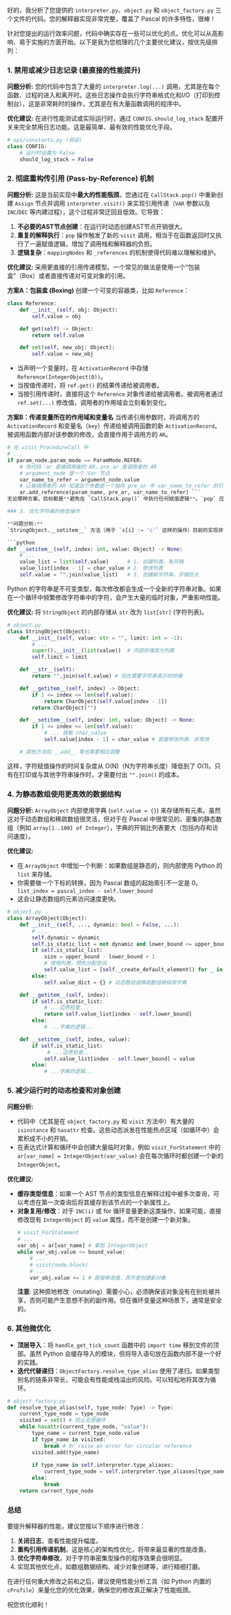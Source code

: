好的，我分析了您提供的 `interpreter.py`、`object.py` 和 `object_factory.py` 三个文件的代码。您的解释器实现非常完整，覆盖了 Pascal 的许多特性，很棒！

针对您提出的运行效率问题，代码中确实存在一些可以优化的点。优化可以从高影响、易于实施的方面开始。以下是我为您梳理的几个主要优化建议，按优先级排列：

### 1. 禁用或减少日志记录 (最直接的性能提升)

**问题分析:**
您的代码中包含了大量的 `interpreter.log(...)` 调用，尤其是在每个函数、过程的进入和离开时。这些日志操作会执行字符串格式化和I/O（打印到控制台），这是非常耗时的操作，尤其是在有大量函数调用的程序中。

**优化建议:**
在进行性能测试或实际运行时，通过 `CONFIG.should_log_stack` 配置开关来完全禁用日志功能。这是最简单、最有效的性能优化手段。

```python
# spi/constants.py (假设)
class CONFIG:
    # 运行时设置为 False
    should_log_stack = False
```

### 2. 彻底重构传引用 (Pass-by-Reference) 机制

**问题分析:**
这是当前实现中**最大的性能瓶颈**。您通过在 `CallStack.pop()` 中重新创建 `Assign` 节点并调用 `interpreter.visit()` 来实现引用传递（`VAR` 参数以及 `INC`/`DEC` 等内建过程），这个过程非常迂回且低效。它导致：
1.  **不必要的AST节点创建**：在运行时动态创建AST节点开销很大。
2.  **重复的解释执行**：`pop` 操作触发了新的 `visit` 调用，相当于在函数返回时又执行了一遍赋值逻辑，增加了调用栈和解释器的负担。
3.  **逻辑复杂**：`mappingNodes` 和 `_references` 的机制使得代码难以理解和维护。

**优化建议:**
采用更直接的引用传递模型。一个常见的做法是使用一个“包装盒”（Box）或者直接传递对可变对象的引用。

**方案A：包装盒 (Boxing)**
创建一个可变的容器类，比如 `Reference`：

```python
class Reference:
    def __init__(self, obj: Object):
        self.value = obj

    def get(self) -> Object:
        return self.value

    def set(self, new_obj: Object):
        self.value = new_obj
```

-   当声明一个变量时，在 `ActivationRecord` 中存储 `Reference(IntegerObject(0))`。
-   当按值传递时，将 `ref.get()` 的结果传递给被调用者。
-   当按引用传递时，直接将这个 `Reference` 对象传递给被调用者。被调用者通过 `ref.set(...)` 修改值，调用者的作用域会立刻看到变化。

**方案B：传递变量所在的作用域和变量名**
当传递引用参数时，将调用方的 `ActivationRecord` 和变量名（`key`）传递给被调用函数的新 `ActivationRecord`。被调用函数内部对该参数的修改，会直接作用于调用方的 `AR`。

```python
# 在 visit_ProcedureCall 中
# ...
if param_node.param_mode == ParamMode.REFER:
    # 伪代码：ar 是被调用者的 AR，pre_ar 是调用者的 AR
    # argument_node 是一个 Var 节点
    var_name_to_refer = argument_node.value
    # 让被调用者的 AR 知道这个参数是一个指向 pre_ar 中 var_name_to_refer 的引用
    ar.add_reference(param_name, pre_ar, var_name_to_refer) ```
无论哪种方案，目标都是**避免在 `CallStack.pop()` 中执行任何赋值逻辑**。`pop` 应该仅仅是弹出栈帧。

### 3. 优化字符串的修改操作

**问题分析:**
`StringObject.__setitem__` 方法（用于 `s[i] := 'c'` 这样的操作）目前的实现非常低效：

```python
def __setitem__(self, index: int, value: Object) -> None:
    # ...
    value_list = list(self.value)      # 1. 创建列表，有开销
    value_list[index - 1] = char_value # 2. 修改列表
    self.value = "".join(value_list)   # 3. 创建新字符串，开销巨大
```
Python 的字符串是不可变类型，每次修改都会生成一个全新的字符串对象。如果在一个循环中频繁修改字符串中的字符，会产生大量的临时对象，严重影响性能。

**优化建议:**
将 `StringObject` 的内部存储从 `str` 改为 `list[str]` (字符列表)。

```python
# object.py
class StringObject(Object):
    def __init__(self, value: str = "", limit: int = -1):
        # ...
        super().__init__(list(value))  # 内部存储改为列表
        self.limit = limit

    def __str__(self):
        return "".join(self.value) # 仅在需要字符串表示时拼接

    def __getitem__(self, index) -> Object:
        if 1 <= index <= len(self.value):
            return CharObject(self.value[index - 1])
        return CharObject("")

    def __setitem__(self, index: int, value: Object) -> None:
        if 1 <= index <= len(self.value):
            # ... 获取 char_value
            self.value[index - 1] = char_value # 直接修改列表，非常快

    # 其他方法如 __add__ 等也需要相应调整
```
这样，字符赋值操作的时间复杂度从 O(N)（N为字符串长度）降低到了 O(1)。只有在打印或与其他字符串操作时，才需要付出 `"".join()` 的成本。

### 4. 为静态数组使用更高效的数据结构

**问题分析:**
`ArrayObject` 内部使用字典 (`self.value = {}`) 来存储所有元素。虽然这对于动态数组和稀疏数组很灵活，但对于在 Pascal 中很常见的、密集的静态数组（例如 `array[1..100] of Integer`），字典的开销比列表要大（包括内存和访问速度）。

**优化建议:**
-   在 `ArrayObject` 中增加一个判断：如果数组是静态的，则内部使用 Python 的 `list` 来存储。
-   你需要做一个下标的转换，因为 Pascal 数组的起始索引不一定是 0。
    `list_index = pascal_index - self.lower_bound`
-   这会让静态数组的元素访问速度更快。

```python
# object.py
class ArrayObject(Object):
    def __init__(self, ..., dynamic: bool = False, ...):
        # ...
        self.dynamic = dynamic
        self.is_static_list = not dynamic and lower_bound <= upper_bound
        if self.is_static_list:
            size = upper_bound - lower_bound + 1
            # 使用列表，预先分配空间
            self.value_list = [self._create_default_element() for _ in range(size)] 
        else:
            self.value_dict = {} # 动态数组或稀疏数组继续用字典

    def __getitem__(self, index):
        if self.is_static_list:
            # ...边界检查...
            return self.value_list[index - self.lower_bound]
        else:
            # ...字典的逻辑...

    def __setitem__(self, index, value):
        if self.is_static_list:
             # ...边界检查...
            self.value_list[index - self.lower_bound] = value
        else:
            # ...字典的逻辑...
```

### 5. 减少运行时的动态检查和对象创建

**问题分析:**
-   代码中（尤其是在 `object_factory.py` 和 `visit` 方法中）有大量的 `isinstance` 和 `hasattr` 检查。这些动态派发在性能热点区域（如循环中）会累积成不小的开销。
-   在表达式计算和循环中会创建大量临时对象，例如 `visit_ForStatement` 中的 `ar[var_name] = IntegerObject(var_value)` 会在每次循环时都创建一个新的 `IntegerObject`。

**优化建议:**
-   **缓存类型信息**：如果一个 AST 节点的类型信息在解释过程中被多次查询，可以考虑在第一次查询后将其缓存到该节点的一个新属性上。
-   **对象复用/修改**：对于 `INC(i)` 或 for 循环变量更新这类操作，如果可能，直接修改现有 `IntegerObject` 的 `value` 属性，而不是创建一个新对象。
    ```python
    # visit_ForStatement
    # ...
    var_obj = ar[var_name] # 拿到 IntegerObject
    while var_obj.value <= bound_value:
        # ...
        # visit(node.block)
        # ...
        var_obj.value += 1 # 直接修改值，而不是创建新对象
    ```
    **注意**: 这种原地修改（mutating）需要小心，必须确保该对象没有在别处被共享，否则可能产生意想不到的副作用。但在循环变量这种场景下，通常是安全的。

### 6. 其他微优化

-   **顶层导入**：将 `handle_get_tick_count` 函数中的 `import time` 移到文件的顶部。虽然 Python 会缓存导入的模块，但将导入语句放在函数内部不是一个好的实践。
-   **迭代代替递归**：`ObjectFactory.resolve_type_alias` 使用了递归。如果类型别名的链条非常长，可能会有性能或栈溢出的风险。可以轻松地将其改为循环。

```python
# object_factory.py
def resolve_type_alias(self, type_node: Type) -> Type:
    current_type_node = type_node
    visited = set() # 防止无限循环
    while hasattr(current_type_node, "value"):
        type_name = current_type_node.value
        if type_name in visited:
            break # Or raise an error for circular reference
        visited.add(type_name)
        
        if type_name in self.interpreter.type_aliases:
            current_type_node = self.interpreter.type_aliases[type_name]
        else:
            break
    return current_type_node
```

### 总结

要提升解释器的性能，建议您按以下顺序进行修改：
1.  **关闭日志**，查看性能提升幅度。
2.  **重构引用传递机制**，这是核心的架构性优化，将带来最显著的性能改善。
3.  **优化字符串修改**，对于字符串密集型操作的程序效果会很明显。
4.  实现其他优化点，如数组数据结构、减少对象创建等，进行精细打磨。

在进行任何重大修改之前和之后，建议使用性能分析工具（如 Python 内置的 `cProfile`）来量化您的优化效果，确保您的修改真正解决了性能瓶颈。

祝您优化顺利！